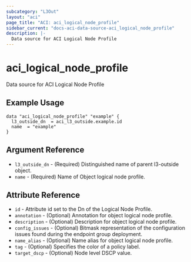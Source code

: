 ```yaml
---
subcategory: "L3Out"
layout: "aci"
page_title: "ACI: aci_logical_node_profile"
sidebar_current: "docs-aci-data-source-aci_logical_node_profile"
description: |-
  Data source for ACI Logical Node Profile
---
```


# aci_logical_node_profile

Data source for ACI Logical Node Profile

## Example Usage

```hcl
data "aci_logical_node_profile" "example" {
  l3_outside_dn  = aci_l3_outside.example.id
  name  = "example"
}
```

## Argument Reference

- `l3_outside_dn` - (Required) Distinguished name of parent l3-outside object.
- `name` - (Required) Name of Object logical node profile.

## Attribute Reference

- `id` - Attribute id set to the Dn of the Logical Node Profile.
- `annotation` - (Optional) Annotation for object logical node profile.
- `description` - (Optional) Description for object logical node profile.
- `config_issues` - (Optional) Bitmask representation of the configuration issues found during the endpoint group deployment.
- `name_alias` - (Optional) Name alias for object logical node profile.
- `tag` - (Optional) Specifies the color of a policy label.
- `target_dscp` - (Optional) Node level DSCP value.
